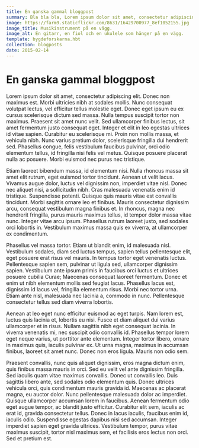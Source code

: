 ```yaml
---
title: En ganska gammal bloggpost
summary: Bla bla bla, Lorem ipsum dolor sit amet, consectetur adipiscing elit. Donec non maximus est. Morbi ultricies nibh at sodales mollis.
image: https://farm9.staticflickr.com/8631/16429700977_8ef1052155.jpg
image_title: Musikinstrument på en vägg.
image_alt: En gitarr, en fiol och en ukulele som hänger på en vägg.
template: bygdeforskarna.hbt
collection: blogposts
date: 2015-02-14
---
```

En ganska gammal bloggpost
=============
Lorem ipsum dolor sit amet, consectetur adipiscing elit. Donec non maximus est. Morbi ultricies nibh at sodales mollis. Nunc consequat volutpat lectus, vel efficitur tellus molestie eget. Donec eget ipsum eu ex cursus scelerisque dictum sed massa. Nulla tempus suscipit tortor non maximus. Praesent sit amet nunc velit. Sed ullamcorper finibus lectus, sit amet fermentum justo consequat eget. Integer et elit in leo egestas ultrices id vitae sapien. Curabitur eu scelerisque mi. Proin non mollis massa, et vehicula nibh. Nunc varius pretium dolor, scelerisque fringilla dui hendrerit sed. Phasellus congue, felis vestibulum faucibus pulvinar, orci odio elementum tellus, id fringilla nisi felis vel metus. Quisque posuere placerat nulla ac posuere. Morbi euismod nec purus nec tristique.

Etiam laoreet bibendum massa, id elementum nisi. Nulla rhoncus massa sit amet elit rutrum, eget euismod tortor tincidunt. Aenean ut velit lacus. Vivamus augue dolor, luctus vel dignissim non, imperdiet vitae nisl. Donec nec aliquet nisi, a sollicitudin nibh. Cras malesuada venenatis enim id tristique. Suspendisse potenti. Quisque quis mauris vitae est convallis tincidunt. Morbi sagittis ornare leo et finibus. Mauris consectetur dignissim arcu, consequat vestibulum magna finibus et. In rhoncus, magna nec hendrerit fringilla, purus mauris maximus tellus, id tempor dolor massa vitae nunc. Integer vitae arcu ipsum. Phasellus rutrum laoreet justo, sed sodales orci lobortis in. Vestibulum maximus massa quis ex viverra, at ullamcorper ex condimentum.

Phasellus vel massa tortor. Etiam ut blandit enim, id malesuada nisl. Vestibulum sodales, diam sed luctus tempus, sapien tellus pellentesque elit, eget posuere erat risus vel mauris. In tempus tortor eget venenatis luctus. Pellentesque sapien sem, pulvinar ut ligula sed, ullamcorper dignissim sapien. Vestibulum ante ipsum primis in faucibus orci luctus et ultrices posuere cubilia Curae; Maecenas consequat laoreet fermentum. Donec et enim ut nibh elementum mollis sed feugiat lacus. Phasellus lacus est, dignissim id lacus vel, fringilla elementum risus. Morbi nec tortor urna. Etiam ante nisl, malesuada nec lacinia a, commodo in nunc. Pellentesque consectetur tellus sed diam viverra lobortis.

Aenean at leo eget nunc efficitur euismod ac eget turpis. Nam lorem est, luctus quis lacinia et, lobortis eu nisi. Fusce et diam aliquet dui varius ullamcorper et in risus. Nullam sagittis nibh eget consequat lacinia. In viverra venenatis mi, nec suscipit odio convallis id. Phasellus tempor lorem eget neque varius, ut porttitor ante elementum. Integer tortor libero, ornare in maximus quis, iaculis pulvinar ex. Ut urna magna, maximus in accumsan finibus, laoreet sit amet nunc. Donec non eros ligula. Mauris non odio sem.

Praesent convallis, nunc quis aliquet dignissim, eros magna dictum enim, quis finibus massa mauris in orci. Sed eu velit vel ante dignissim fringilla. Sed iaculis quam vitae maximus convallis. Donec ut convallis leo. Duis sagittis libero ante, sed sodales odio elementum quis. Donec ultrices vehicula orci, quis condimentum mauris gravida id. Maecenas ac placerat magna, eu auctor dolor. Nunc pellentesque malesuada dolor ac imperdiet. Quisque ullamcorper accumsan lorem in faucibus. Aenean fermentum odio eget augue tempor, ac blandit justo efficitur. Curabitur elit sem, iaculis ac erat id, gravida consectetur tellus. Donec in lacus iaculis, faucibus enim id, iaculis odio. Suspendisse egestas dapibus nisi sed accumsan. Integer imperdiet sapien eget gravida ultrices. Vestibulum tempor, purus vitae maximus suscipit, tortor nisl maximus sem, et facilisis eros lectus non orci. Sed et pretium est.